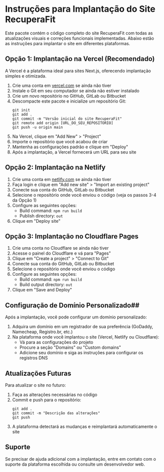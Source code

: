 # Instruções para Implantação do Site RecuperaFit

Este pacote contém o código completo do site RecuperaFit com todas as atualizações visuais e correções funcionais implementadas. Abaixo estão as instruções para implantar o site em diferentes plataformas.

## Opção 1: Implantação na Vercel (Recomendado)

A Vercel é a plataforma ideal para sites Next.js, oferecendo implantação simples e otimizada.

1. Crie uma conta em [vercel.com](https://vercel.com) se ainda não tiver
2. Instale o Git em seu computador se ainda não estiver instalado
3. Crie um novo repositório no GitHub, GitLab ou Bitbucket
4. Descompacte este pacote e inicialize um repositório Git:
   ```
   git init
   git add .
   git commit -m "Versão inicial do site RecuperaFit"
   git remote add origin [URL_DO_SEU_REPOSITORIO]
   git push -u origin main
   ```
5. Na Vercel, clique em "Add New" > "Project"
6. Importe o repositório que você acabou de criar
7. Mantenha as configurações padrão e clique em "Deploy"
8. Após a implantação, a Vercel fornecerá um URL para seu site

## Opção 2: Implantação na Netlify

1. Crie uma conta em [netlify.com](https://netlify.com) se ainda não tiver
2. Faça login e clique em "Add new site" > "Import an existing project"
3. Conecte sua conta do GitHub, GitLab ou Bitbucket
4. Selecione o repositório onde você enviou o código (veja os passos 3-4 da Opção 1)
5. Configure as seguintes opções:
   - Build command: `npm run build`
   - Publish directory: `out`
6. Clique em "Deploy site"

## Opção 3: Implantação no Cloudflare Pages

1. Crie uma conta no Cloudflare se ainda não tiver
2. Acesse o painel do Cloudflare e vá para "Pages"
3. Clique em "Create a project" > "Connect to Git"
4. Conecte sua conta do GitHub, GitLab ou Bitbucket
5. Selecione o repositório onde você enviou o código
6. Configure as seguintes opções:
   - Build command: `npm run build`
   - Build output directory: `out`
7. Clique em "Save and Deploy"

## Configuração de Domínio Personalizado##

Após a implantação, você pode configurar um domínio personalizado:

1. Adquira um domínio em um registrador de sua preferência (GoDaddy, Namecheap, Registro.br, etc.)
2. Na plataforma onde você implantou o site (Vercel, Netlify ou Cloudflare):
   - Vá para as configurações do projeto
   - Procure a seção "Domains" ou "Custom domains"
   - Adicione seu domínio e siga as instruções para configurar os registros DNS

## Atualizações Futuras

Para atualizar o site no futuro:

1. Faça as alterações necessárias no código
2. Commit e push para o repositório:
   ```
   git add .
   git commit -m "Descrição das alterações"
   git push
   ```
3. A plataforma detectará as mudanças e reimplantará automaticamente o site

## Suporte

Se precisar de ajuda adicional com a implantação, entre em contato com o suporte da plataforma escolhida ou consulte um desenvolvedor web.
